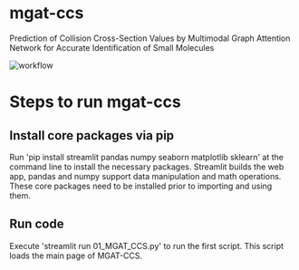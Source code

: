 # mgat-ccs
Prediction of Collision Cross-Section Values by Multimodal Graph Attention Network for Accurate Identification of Small Molecules

![workflow](https://github.com/mmetalab/mgat-ccs/blob/master/images/workflow.png?raw=true)

# Steps to run mgat-ccs

## Install core packages via pip
Run 'pip install streamlit pandas numpy seaborn matplotlib sklearn' at the command line to install the necessary packages. Streamlit builds the web app, pandas and numpy support data manipulation and math operations. These core packages need to be installed prior to importing and using them.

## Run code
Execute 'streamlit run 01_MGAT_CCS.py' to run the first script. This script loads the main page of MGAT-CCS.



